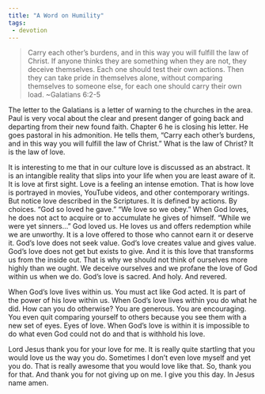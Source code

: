 ```yaml
---
title: "A Word on Humility"
tags:
 - devotion
---
```

> Carry each other’s burdens, and in this way you will fulfill the law of Christ. If anyone thinks they are something when they are not, they deceive themselves. Each one should test their own actions. Then they can take pride in themselves alone, without comparing themselves to someone else, for each one should carry their own load. ~Galatians 6:2-5
<!-- more -->

The letter to the Galatians is a letter of warning to the churches in the area. Paul is very vocal about the clear and present danger of going back and departing from their new found faith. Chapter 6 he is closing his letter. He goes pastoral in his admonition. He tells them, “Carry each other’s burdens, and in this way you will fulfill the law of Christ.” What is the law of Christ? It is the law of love.

It is interesting to me that in our culture love is discussed as an abstract. It is an intangible reality that slips into your life when you are least aware of it. It is love at first sight. Love is a feeling an intense emotion. That is how love is portrayed in movies, YouTube videos, and other contemporary writings. But notice love described in the Scriptures. It is defined by actions. By choices. “God so loved he gave.” “We love so we obey.”  When God loves, he does not act to acquire or to accumulate he gives of himself. “While we were yet sinners…” God loved us. He loves us and offers redemption while we are unworthy. It is a love offered to those who cannot earn it or deserve it. God’s love does not seek value. God’s love creates value and gives value. God’s love does not get but exists to give. And it is this love that transforms us from the inside out. That is why we should not think of ourselves more highly than we ought. We deceive ourselves and we profane the love of God within us when we do. God’s love is sacred. And holy. And revered.

When God’s love lives within us. You must act like God acted. It is part of the power of his love within us. When God’s love lives within you do what he did. How can you do otherwise? You are generous. You are encouraging. You even quit comparing yourself to others because you see them with a new set of eyes. Eyes of love. When God’s love is within it is impossible to do what even God could not do and that is withhold his love.

Lord Jesus thank you for your love for me. It is really quite startling that you would love us the way you do. Sometimes I don’t even love myself and yet you do. That is really awesome that you would love like that. So, thank you for that. And thank you for not giving up on me. I give you this day. In Jesus name amen.
